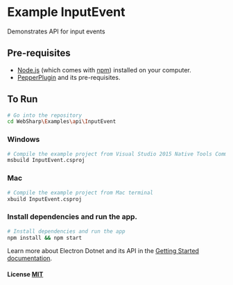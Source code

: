 # Example InputEvent

Demonstrates API for input events

## Pre-requisites

- [Node.js](https://nodejs.org/en/download/) (which comes with [npm](http://npmjs.com)) installed on your computer.
- [PepperPlugin](https://github.com/xamarin/WebSharp/tree/master/PepperPlugin) and its pre-requisites.

## To Run

```bash
# Go into the repository
cd WebSharp\Examples\api\InputEvent
```

### Windows
```bash
# Compile the example project from Visual Studio 2015 Native Tools Command Prompt 
msbuild InputEvent.csproj
```

### Mac
```bash
# Compile the example project from Mac terminal 
xbuild InputEvent.csproj
```

### Install dependencies and run the app.
```bash
# Install dependencies and run the app
npm install && npm start
```
Learn more about Electron Dotnet and its API in the [Getting Started documentation](https://github.com/xamarin/WebSharp/tree/master/GettingStarted).

#### License [MIT](https://github.com/xamarin/WebSharp/blob/master/LICENSE)
